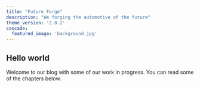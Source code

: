```yaml
---
title: "Future Forge"
description: "We forging the automotive of the future"
theme_version: '2.8.2'
cascade:
  featured_image: 'background.jpg'
---
```


## Hello world

	

Welcome to our blog with some of our work in progress. You can read some of the chapters below.